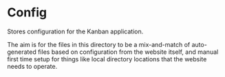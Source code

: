 # Config

Stores configuration for the Kanban application.

The aim is for the files in this directory to be a mix-and-match of auto-
generated files based on configuration from the website itself, and manual
first time setup for things like local directory locations that the website
needs to operate.